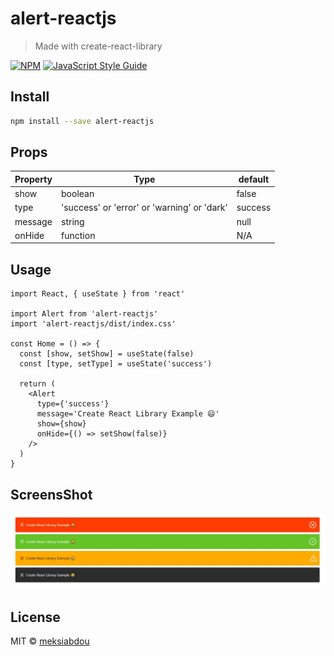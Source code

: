 # alert-reactjs

> Made with create-react-library

[![NPM](https://img.shields.io/npm/v/alert-reactjs.svg)](https://www.npmjs.com/package/alert-reactjs) [![JavaScript Style Guide](https://img.shields.io/badge/code_style-standard-brightgreen.svg)](https://standardjs.com)

## Install

```bash
npm install --save alert-reactjs
```
## Props

| Property | Type   | default |
| -------- | ------ | ------------|
| show     | boolean | false
| type     | 'success' or 'error' or 'warning' or 'dark' | success |
| message  | string |  null |
| onHide   | function |  N/A |

## Usage

```tsx
import React, { useState } from 'react'

import Alert from 'alert-reactjs'
import 'alert-reactjs/dist/index.css'

const Home = () => {
  const [show, setShow] = useState(false)
  const [type, setType] = useState('success')

  return (
    <Alert
      type={'success'}
      message='Create React Library Example 😄'
      show={show}
      onHide={() => setShow(false)}
    />
  )
}
```

## ScreensShot 
![Upload Tab](docs/screenshot.jpg)

## License

MIT © [meksiabdou](https://github.com/meksiabdou)
